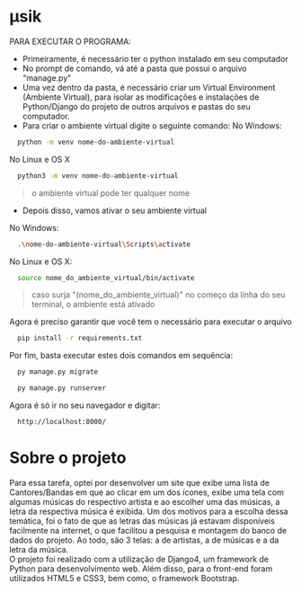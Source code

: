 # μsik

PARA EXECUTAR O PROGRAMA:

- Primeiramente, é necessário ter o python instalado em seu computador
- No prompt de comando, vá até a pasta que possui o arquivo "manage.py"
- Uma vez dentro da pasta, é necessário criar um Virtual Environment (Ambiente Virtual), para isolar as modificações e instalações de Python/Django do projeto de outros arquivos e pastas do seu computador.
- Para criar o ambiente virtual digite o seguinte comando:
No Windows:
```sh
  python -m venv nome-do-ambiente-virtual
```
No Linux e OS X
```sh
  python3 -m venv nome-do-ambiente-virtual
```
>o ambiente virtual pode ter qualquer nome

- Depois disso, vamos ativar o seu ambiente virtual

No Windows:
```sh
  .\nome-do-ambiente-virtual\Scripts\activate
```
No Linux e OS X:
```sh
  source nome_do_ambiente_virtual/bin/activate
```
>caso surja "(nome_do_ambiente_virtual)" no começo da linha do seu terminal, o ambiente está ativado

Agora é preciso garantir que você tem o necessário para executar o arquivo
```sh
  pip install -r requirements.txt
```
Por fim, basta executar estes dois comandos em sequência:
```sh
  py manage.py migrate
```
```sh
  py manage.py runserver
```
Agora é só ir no seu navegador e digitar:
```sh
  http://localhost:8000/
```
# Sobre o projeto

  Para essa tarefa, optei por desenvolver um site que exibe uma lista de Cantores/Bandas em que ao clicar em um dos ícones, exibe uma tela com algumas músicas do respectivo artista e ao escolher uma das músicas, a letra da respectiva música é exibida. Um dos motivos para a escolha dessa temática, foi o fato de que as letras das músicas já estavam disponíveis facilmente na internet, o que facilitou a pesquisa e montagem do banco de dados do projeto. Ao todo, são 3 telas: a de artistas, a de músicas e a da letra da música.  
  O projeto foi realizado com a utilização de Django4, um framework de Python para desenvolvimento web. Além disso, para o front-end foram utilizados HTML5 e CSS3, bem como, o framework Bootstrap.   
